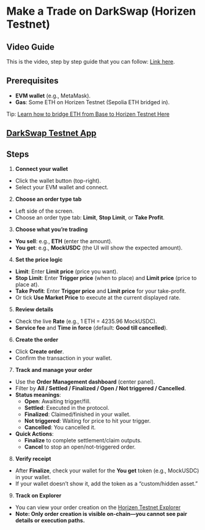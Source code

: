 # Make a Trade on DarkSwap (Horizen Testnet)


## Video Guide

This is the video, step by step guide that you can follow: [Link here](https://next.frame.io/share/f5f81519-c482-4af5-bc72-f99813ced875/view/42c1688a-50d4-4ea5-b24c-56ea27c094a2).

## Prerequisites

- **EVM wallet** (e.g., MetaMask).
- **Gas**: Some ETH on Horizen Testnet (Sepolia ETH bridged in).

Tip: [Learn how to bridge ETH from Base to Horizen Testnet Here](https://docs.google.com/document/d/19bdP6938AZSn9936UN1nCaA5ccvMtgGJ-LwNA9qWGK4/edit?usp=sharing)

## [DarkSwap Testnet App](https://uat-app.darkswap.me/)

## Steps

1. **Connect your wallet**
  - Click the wallet button (top-right).
  - Select your EVM wallet and connect.
2. **Choose an order type tab**
  - Left side of the screen.
  - Choose an order type tab: **Limit**, **Stop Limit**, or **Take Profit**.
3. **Choose what you’re trading**
  - **You sell**: e.g., **ETH** (enter the amount).
  - **You get**: e.g., **MockUSDC** (the UI will show the expected amount).
4. **Set the price logic**
  - **Limit**: Enter **Limit price** (price you want).
  - **Stop Limit**: Enter **Trigger price** (when to place) and **Limit price** (price to place at).
  - **Take Profit**: Enter **Trigger price** and **Limit price** for your take-profit.
  - Or tick **Use Market Price** to execute at the current displayed rate.
5. **Review details**
  - Check the live **Rate** (e.g., 1 ETH = 4235.96 MockUSDC).
  - **Service fee** and **Time in force** (default: **Good till cancelled**).
6. **Create the order**
  - Click **Create order**.
  - Confirm the transaction in your wallet.
7. **Track and manage your order**
  - Use the **Order Management dashboard** (center panel).
  - Filter by **All / Settled / Finalized / Open / Not triggered / Cancelled**.
  - **Status meanings**:
    - **Open**: Awaiting trigger/fill.
    - **Settled**: Executed in the protocol.
    - **Finalized**: Claimed/finished in your wallet.
    - **Not triggered**: Waiting for price to hit your trigger.
    - **Cancelled**: You cancelled it.
  - **Quick Actions**:
    - **Finalize** to complete settlement/claim outputs.
    - **Cancel** to stop an open/not-triggered order.
8. **Verify receipt**
  - After **Finalize**, check your wallet for the **You get** token (e.g., MockUSDC) in your wallet. 
  - If your wallet doesn’t show it, add the token as a “custom/hidden asset.”
9. **Track on Explorer**
  - You can view your order creation on the [Horizen Testnet Explorer](https://horizen-explorer-testnet.appchain.base.org/)
  - **Note: Only order creation is visible on-chain—you cannot see pair details or execution paths.**
